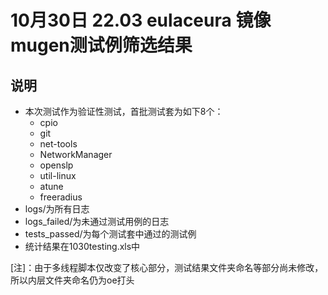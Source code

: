 # 10月30日 22.03 eulaceura 镜像 mugen测试例筛选结果  
## 说明  
- 本次测试作为验证性测试，首批测试套为如下8个：
  - cpio
  - git
  - net-tools
  - NetworkManager
  - openslp
  - util-linux
  - atune
  - freeradius
- logs/为所有日志  
- logs_failed/为未通过测试用例的日志  
- tests_passed/为每个测试套中通过的测试例  
- 统计结果在1030testing.xls中  



[注]：由于多线程脚本仅改变了核心部分，测试结果文件夹命名等部分尚未修改，所以内层文件夹命名仍为oe打头
